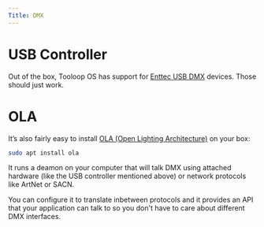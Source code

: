 ```yaml
---
Title: DMX
---
```


# USB Controller

Out of the box, Tooloop OS has support for [Enttec USB DMX](https://www.enttec.com/eu/range/controls/dmx-usb/) devices. Those should just work.


# OLA 

It’s also fairly easy to install [OLA (Open Lighting Architecture)](https://www.openlighting.org/ola/) on your box:

```bash
sudo apt install ola
```

It runs a deamon on your computer that will talk DMX using attached hardware (like the USB controller mentioned above) or network protocols like ArtNet or SACN.

You can configure it to translate inbetween protocols and it provides an API that your application can talk to so you don't have to care about different DMX interfaces.

